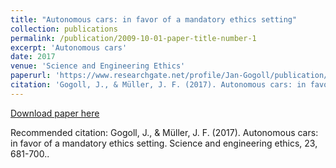 ```yaml
---
title: "Autonomous cars: in favor of a mandatory ethics setting"
collection: publications
permalink: /publication/2009-10-01-paper-title-number-1
excerpt: 'Autonomous cars'
date: 2017
venue: 'Science and Engineering Ethics'
paperurl: 'https://www.researchgate.net/profile/Jan-Gogoll/publication/303665810_Autonomous_cars_In_favor_of_a_mandatory_ethics_setting/links/63fdba5357495059454cae1d/Autonomous-cars-In-favor-of-a-mandatory-ethics-setting.pdf'
citation: 'Gogoll, J., & Müller, J. F. (2017). Autonomous cars: in favor of a mandatory ethics setting. Science and engineering ethics, 23, 681-700.'
---
```


[Download paper here](https://www.researchgate.net/profile/Jan-Gogoll/publication/303665810_Autonomous_cars_In_favor_of_a_mandatory_ethics_setting/links/63fdba5357495059454cae1d/Autonomous-cars-In-favor-of-a-mandatory-ethics-setting.pdf)

Recommended citation: Gogoll, J., & Müller, J. F. (2017). Autonomous cars: in favor of a mandatory ethics setting. Science and engineering ethics, 23, 681-700..
